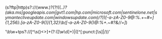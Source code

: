 (s?ftp|http)s?:\/\/(www\.)?(?!((.*\.)?(aka.ms|googleapis\.com|gvt1\.com|hp\.com|microsoft\.com|sentinelone\.net|symantecliveupdate\.com|windowsupdate\.com)/?))[-a-zA-Z0-9@:%._\+~#=]{1,256}\.[a-zA-Z0-9()]{1,32}\b([-a-zA-Z0-9()@:%_\+.~#?&//=]*)


'\b\w+tps?://[^\s()<>]+(?:\([\w\d]+\)|([^[:punct:]\s]|/))'
